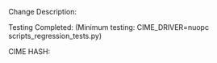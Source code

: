Change Description:

Testing Completed:
(Minimum testing: CIME_DRIVER=nuopc scripts_regression_tests.py)

CIME HASH: 
